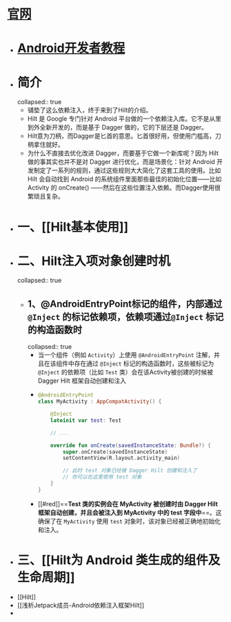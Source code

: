# [官网](https://dagger.dev/hilt/gradle-setup)
- # [Android开发者教程](https://developer.android.com/training/dependency-injection/hilt-android?hl=zh-cn)
- # 简介
  collapsed:: true
	- 铺垫了这么依赖注入，终于来到了Hilt的介绍。
	- Hilt 是 Google 专门针对 Android 平台做的一个依赖注入库。它不是从里到外全新开发的，而是基于 Dagger 做的，它的下层还是 Dagger。
	- Hilt意为刀柄，而Dagger是匕首的意思。匕首很好用，但使用门槛高，刀柄拿住就好。
	- 为什么不直接去优化改进 Dagger，而要基于它做一个新库呢？因为 Hilt 做的事其实也并不是对 Dagger 进行优化，而是场景化：针对 Android 开发制定了一系列的规则，通过这些规则大大简化了这套工具的使用。比如Hilt 会自动找到 Android 的系统组件里面那些最佳的初始化位置——比如 Activity 的 onCreate() ——然后在这些位置注入依赖。而Dagger使用很繁琐且复杂。
- # 一、[[Hilt基本使用]]
- # 二、Hilt注入项对象创建时机
  collapsed:: true
	- ## 1、@AndroidEntryPoint标记的组件，内部通过`@Inject` 的标记依赖项，依赖项通过`@Inject` 标记的构造函数时
	  collapsed:: true
		- 当一个组件（例如 `Activity`）上使用 `@AndroidEntryPoint` 注解，并且在该组件中存在通过 `@Inject` 标记的构造函数时，这些被标记为 `@Inject` 的依赖项（比如 `Test` 类）会在该Activity被创建的时候被 Dagger Hilt 框架自动创建和注入
		- ```kotlin
		  @AndroidEntryPoint
		  class MyActivity : AppCompatActivity() {
		  
		      @Inject
		      lateinit var test: Test
		  
		      // ...
		  
		      override fun onCreate(savedInstanceState: Bundle?) {
		          super.onCreate(savedInstanceState)
		          setContentView(R.layout.activity_main)
		  
		          // 此时 test 对象已经被 Dagger Hilt 创建和注入了
		          // 你可以在这里使用 test 对象
		      }
		  }
		  
		  ```
		- [[#red]]==**Test 类的实例会在 MyActivity 被创建时由 Dagger Hilt 框架自动创建，并且会被注入到 MyActivity 中的 test 字段中**==。这确保了在 `MyActivity` 使用 `test` 对象时，该对象已经被正确地初始化和注入。
- # 三、[[Hilt为 Android 类生成的组件及生命周期]]
- [[Hilt]]
- [[浅析Jetpack成员-Android依赖注入框架Hilt]]
-